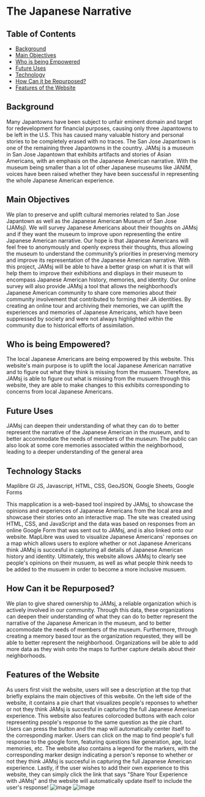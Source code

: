 # The Japanese Narrative
## Table of Contents
- [Background](https://github.com/kimada62/JAMsjJAnarrative/blob/main/README.md#background)
- [Main Objectives](https://github.com/kimada62/JAMsjJAnarrative/blob/main/README.md#main-objectives)
- [Who is being Empowered](https://github.com/kimada62/JAMsjJAnarrative/blob/main/README.md#who-is-being-empowered)
- [Future Uses](https://github.com/kimada62/JAMsjJAnarrative/blob/main/README.md#future-uses)
- [Technology](https://github.com/kimada62/JAMsjJAnarrative/blob/main/README.md#technology-stacks)
- [How Can it be Repurposed?](https://github.com/kimada62/JAMsjJAnarrative/blob/main/README.md#how-can-it-be-repurposed)
- [Features of the Website](https://github.com/kimada62/JAMsjJAnarrative/blob/main/README.md#features-of-the-website)

## Background
Many Japantowns have been subject to unfair eminent domain and target for redevelopment for financial purposes, causing only three Japantowns to be left in the U.S. This has caused many valuable history and personal stories to be completely erased with no traces. The San Jose Japantown is one of the remaining three Japantowns in the country. JAMsj is a museum in San Jose Japantown that exhibits artifacts and stories of Asian Americans, with an emphasis on the Japanese American narrative. With the museum being smaller than a lot of other Japanese museums like JANIM, voices have been raised whether they have been successful in representing the whole Japanese American experience.
## Main Objectives
We plan to preserve and uplift cultural memories related to San Jose Japantown as well as the Japanese American Museum of San Jose (JAMsj). We will survey Japanese Americans about their thoughts on JAMsj and if they want the museum to improve upon representing the entire Japanese American narrative. Our hope is that Japanese Americans will feel free to anonymously and openly express their thoughts, thus allowing the museum to understand the community’s priorities in preserving memory and improve its representation of the Japanese American narrative. With this project, JAMsj will be able to have a better grasp on what it is that will help them to improve their exhibitions and displays in their museum to encompass Japanese American history, memories, and identity. Our online survey will also provide JAMsj a tool that allows the neighborhood’s Japanese American community to share core memories about their community involvement that contributed to forming their JA identities. By creating an online tour and archiving their memories, we can uplift the experiences and memories of Japanese Americans, which have been suppressed by society and were not always highlighted within the community due to historical efforts of assimilation. 
## Who is being Empowered?
The local Japanese Americans are being empowered by this website. This website's main purpose is to uplift the local Japanese American narrative and to figure out what they think is missing from the musuem. Therefore, as JAMsj is able to figure out what is missing from the musuem through this website, they are able to make changes to this exhibits corresponding to concerns from local Japanese Americans.

## Future Uses
JAMsj can deepen their understanding of what they can do to better represent the narrative of the Japanese American in the museum, and to better accommodate the needs of members of the museum. The public can also look at some core memories associated within the neighborhood, leading to a deeper understanding of the general area
## Technology Stacks
Maplibre Gl JS, Javascript, HTML, CSS, GeoJSON, Google Sheets, Google Forms

This mapplication is a web-based tool inspired by JAMsj, to showcase the opinions and experiences of Japanese Americans from the local area and showcase their stories onto an interactive map. The site was created using HTML, CSS, and JavaScript and the data was based on responses from an online Google Form that was sent out to JAMsj, and is also linked onto our website. MapLibre was used to visualize Japanese Americans' reponses on a map which allows users to explore whether or not Japanese Americans think JAMsj is succesful in capturing all details of Japanese American history and identity. Ultimately, this website allows JAMsj to clearly see people's opinions on their musuem, as well as what people think needs to be added to the musuem in order to become a more inclusive musuem.

## How Can it be Repurposed?
We plan to give shared ownership to JAMsj, a reliable organization which is actively involved in our community. Through this data, these organizations can deepen their understanding of what they can do to better represent the narrative of the Japanese American in the museum, and to better accommodate the needs of members of the museum. 
Furthermore, through creating a memory based tour as the organization requested, they will be able to better represent the neighborhood. Organizations will be able to add more data as they wish onto the maps to further capture details about their neighborhoods. 

## Features of the Website
As users first visit the website, users will see a description at the top that briefly explains the main objectives of this website. On the left side of the website, it contains a pie chart that visualizes people's reponses to whether or not they think JAMsj is succesful in capturing the full Japanese American experience. This website also features colorcoded buttons with each color representing people's response to the same question as the pie chart. Users can press the button and the map will automatically center itself to the corresponding marker. Users can click on the map to find people's full response to the google form, featuring questions like generation, age, local memories, etc. The website also contains a legend for the markers, with the corresponding marker design indicating a person's reponse to whether or not they think JAMsj is succesful in capturing the full Japanese American experience. Lastly, if the user wishes to add their own experience to this website, they can simply click the link that says "Share Your Experience with JAMsj" and the website will automatically update itself to include the user's response!
![image](https://github.com/user-attachments/assets/375fdd5c-29ac-4eb1-beb2-2b8846b8fde0)
![image](https://github.com/user-attachments/assets/ae838eac-e985-4f5f-b9a0-dfc92ecb5d0c)






